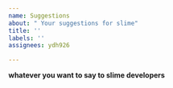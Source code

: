 ```yaml
---
name: Suggestions
about: " Your suggestions for slime"
title: ''
labels: ''
assignees: ydh926

---
```


**whatever you want to say to slime developers**
